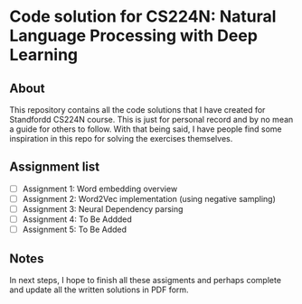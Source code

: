 # Code solution for CS224N: Natural Language Processing with Deep Learning

## About
This repository contains all the code solutions that I have created for Standfordd CS224N course. This is just for personal record and by no mean a guide for others to follow. With that being said, I have people find some inspiration in this repo for solving the exercises themselves.

## Assignment list
- [ ] Assignment 1: Word embedding overview
- [ ] Assignment 2: Word2Vec implementation (using negative sampling)
- [ ] Assignment 3: Neural Dependency parsing 
- [ ] Assignment 4: To Be Addded
- [ ] Assignment 5: To Be Added

## Notes
In next steps, I hope to finish all these assigments and perhaps complete and update all the written solutions in PDF form.